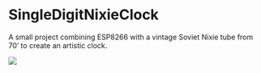 # SingleDigitNixieClock

A small project combining ESP8266 with a vintage Soviet Nixie tube from 70’ to create an artistic clock.

<img src="images/singleDigitNixieClock.gif">
